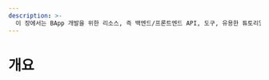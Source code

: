 ```yaml
---
description: >-
  이 장에서는 BApp 개발을 위한 리소스, 즉 백엔드/프론트엔드 API, 도구, 유용한 튜토리얼 등을 다룹니다. 스마트 컨트랙트 개발에 대한 자세한 안내는 "스마트 컨트랙트" 장에서 확인하시기 바랍니다.
---
```


# 개요 <a id="overview"></a>

